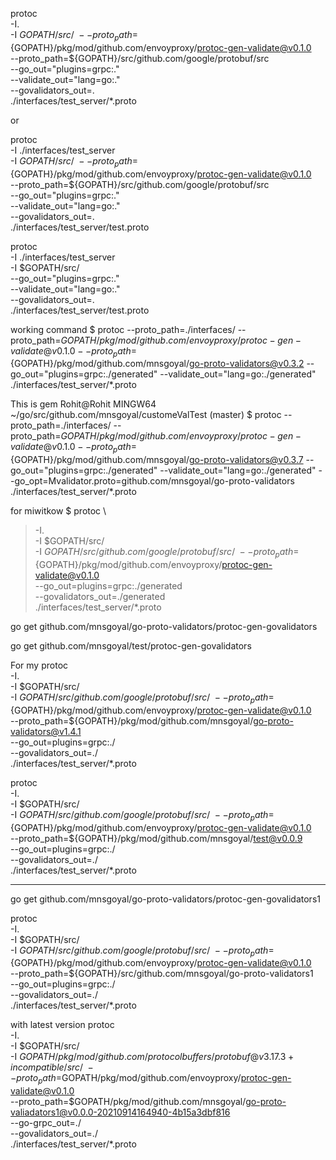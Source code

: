 


protoc  \
-I. \
-I $GOPATH/src/ \
--proto_path=${GOPATH}/pkg/mod/github.com/envoyproxy/protoc-gen-validate@v0.1.0 \
--proto_path=${GOPATH}/src/github.com/google/protobuf/src \
--go_out="plugins=grpc:."  \
--validate_out="lang=go:." \
--govalidators_out=. \
./interfaces/test_server/*.proto


or

protoc  \
-I ./interfaces/test_server \
-I $GOPATH/src/ \
--proto_path=${GOPATH}/pkg/mod/github.com/envoyproxy/protoc-gen-validate@v0.1.0 \
--proto_path=${GOPATH}/src/github.com/google/protobuf/src \
--go_out="plugins=grpc:."  \
--validate_out="lang=go:." \
--govalidators_out=. \
./interfaces/test_server/test.proto


protoc  \
-I ./interfaces/test_server \
-I $GOPATH/src/ \
--go_out="plugins=grpc:."  \
--validate_out="lang=go:." \
--govalidators_out=. \
./interfaces/test_server/test.proto


working command
$ protoc   --proto_path=./interfaces/   --proto_path=${GOPATH}/pkg/mod/github.com/envoyproxy/protoc-gen-validate@v0.1.0   --proto_path=${GOPATH}/pkg/mod/github.com/mnsgoyal/go-proto-validators@v0.3.2   --go_out="plugins=grpc:./generated"   --validate_out="lang=go:./generated"   ./interfaces/test_server/*.proto

This is gem
Rohit@Rohit MINGW64 ~/go/src/github.com/mnsgoyal/customeValTest (master)
$  protoc   --proto_path=./interfaces/   --proto_path=${GOPATH}/pkg/mod/github.com/envoyproxy/protoc-gen-validate@v0.1.0   --proto_path=${GOPATH}/pkg/mod/github.com/mnsgoyal/go-proto-validators@v0.3.7   --go_out="plugins=grpc:./generated"   --validate_out="lang=go:./generated" --go_opt=Mvalidator.proto=github.com/mnsgoyal/go-proto-validators    ./interfaces/test_server/*.proto

for miwitkow
$ protoc \
> -I. \
> -I $GOPATH/src/ \
> -I $GOPATH/src/github.com/google/protobuf/src/ \
> --proto_path=${GOPATH}/pkg/mod/github.com/envoyproxy/protoc-gen-validate@v0.1.0 \
> --go_out=plugins=grpc:./generated \
> --govalidators_out=./generated \
> ./interfaces/test_server/*.proto


go get github.com/mnsgoyal/go-proto-validators/protoc-gen-govalidators

go get github.com/mnsgoyal/test/protoc-gen-govalidators

For my
protoc \
-I. \
-I $GOPATH/src/ \
-I $GOPATH/src/github.com/google/protobuf/src/ \
--proto_path=${GOPATH}/pkg/mod/github.com/envoyproxy/protoc-gen-validate@v0.1.0 \
--proto_path=${GOPATH}/pkg/mod/github.com/mnsgoyal/go-proto-validators@v1.4.1 \
--go_out=plugins=grpc:./ \
--govalidators_out=./ \
./interfaces/test_server/*.proto

protoc \
-I. \
-I $GOPATH/src/ \
-I $GOPATH/src/github.com/google/protobuf/src/ \
--proto_path=${GOPATH}/pkg/mod/github.com/envoyproxy/protoc-gen-validate@v0.1.0 \
--proto_path=${GOPATH}/pkg/mod/github.com/mnsgoyal/test@v0.0.9 \
--go_out=plugins=grpc:./ \
--govalidators_out=./ \
./interfaces/test_server/*.proto

----------------------------------------------------------------------------------------
go get github.com/mnsgoyal/go-proto-validators/protoc-gen-govalidators1

protoc \
-I. \
-I $GOPATH/src/ \
-I $GOPATH/src/github.com/google/protobuf/src/ \
--proto_path=${GOPATH}/pkg/mod/github.com/envoyproxy/protoc-gen-validate@v0.1.0 \
--proto_path=${GOPATH}/src/github.com/mnsgoyal/go-proto-validators1 \
--go_out=plugins=grpc:./ \
--govalidators_out=./ \
./interfaces/test_server/*.proto

with latest version
protoc \
-I. \
-I $GOPATH/src/ \
-I $GOPATH/pkg/mod/github.com/protocolbuffers/protobuf@v3.17.3+incompatible/src/ \
--proto_path=$GOPATH/pkg/mod/github.com/envoyproxy/protoc-gen-validate@v0.1.0 \
--proto_path=$GOPATH/pkg/mod/github.com/mnsgoyal/go-proto-valiadators1@v0.0.0-20210914164940-4b15a3dbf816 \
--go-grpc_out=./ \
--govalidators_out=./ \
./interfaces/test_server/*.proto
